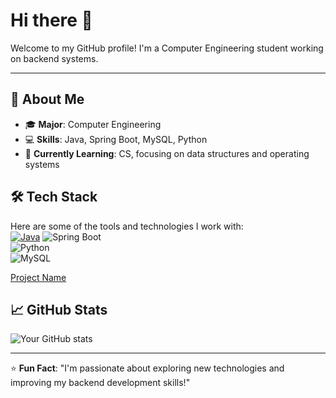 # Hi there 👋  
Welcome to my GitHub profile! I'm a Computer Engineering student working on backend systems.

---

## 🚀 About Me
- 🎓 **Major**: Computer Engineering  
- 💻 **Skills**: Java, Spring Boot, MySQL, Python  
- 🌱 **Currently Learning**: CS, focusing on data structures and operating systems  

## 🛠 Tech Stack
Here are some of the tools and technologies I work with:  
[![Java](https://img.shields.io/badge/Java-ED8B00?style=flat&logo=java&logoColor=white)](https://github.com/wkdwnsghks00/crawl_project)
![Spring Boot](https://img.shields.io/badge/Spring%20Boot-6DB33F?style=flat&logo=spring-boot&logoColor=white)  
![Python](https://img.shields.io/badge/Python-3776AB?style=flat&logo=python&logoColor=white)  
![MySQL](https://img.shields.io/badge/MySQL-00000F?style=flat&logo=mysql&logoColor=white)

[Project Name](https://github.com/wkdwnsghks00?tab=repositories)

## 📈 GitHub Stats
![Your GitHub stats](https://github-readme-stats.vercel.app/api?username=wkdwnsghks00&show_icons=true&theme=dracula)

---

⭐️ **Fun Fact**: "I'm passionate about exploring new technologies and improving my backend development skills!"  
